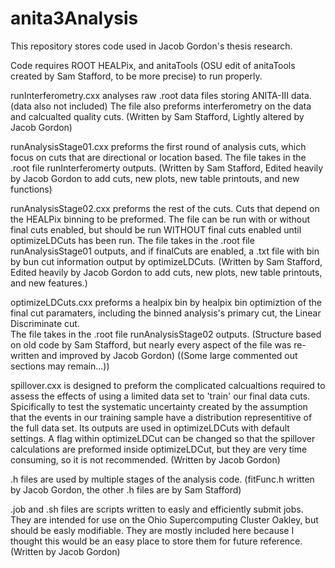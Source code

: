 # anita3Analysis

This repository stores code used in Jacob Gordon's thesis research.  

Code requires ROOT HEALPix, and anitaTools (OSU edit of anitaTools created by Sam Stafford, to be more precise) to run properly.  

runInterferometry.cxx analyses raw .root data files storing ANITA-III data. (data also not included) 
  The file also preforms interferometry on the data and calcualted quality cuts. 
  (Written by Sam Stafford, Lightly altered by Jacob Gordon)
  
runAnalysisStage01.cxx preforms the first round of analysis cuts, which focus on cuts that are directional or location based.
  The file takes in the .root file runInterferomerty outputs.
  (Written by Sam Stafford, Edited heavily by Jacob Gordon to add cuts, new plots, new table printouts, and new functions)

runAnalysisStage02.cxx preforms the rest of the cuts.  Cuts that depend on the HEALPix binning to be preformed.
  The file can be run with or without final cuts enabled, but should be run WITHOUT final cuts enabled until optimizeLDCuts has been run.
  The file takes in the .root file runAnalysisStage01 outputs, and if finalCuts are enabled, a .txt file with bin by bun cut information
  output by optimizeLDCuts.
  (Written by Sam Stafford, Edited heavily by Jacob Gordon to add cuts, new plots, new table printouts, and new features.)
  
optimizeLDCuts.cxx preforms a healpix bin by healpix bin optimiztion of the final cut paramaters, including the 
  binned analysis's primary cut, the Linear Discriminate cut.  
  The file takes in the .root file runAnalysisStage02 outputs.
  (Structure based on old code by Sam Stafford, but nearly every aspect of the file was re-written and improved by Jacob Gordon)
  ((Some large commented out sections may remain...))
  
spillover.cxx is designed to preform the complicated calcualtions required to assess the effects of using a limited data set to 
  'train' our final data cuts.  Spicifically to test the systematic uncertainty created by the assumption that the events in our
  training sample have a distribution representitive of the full data set.  Its outputs are used in optimizeLDCuts with default settings.
  A flag within optimizeLDCut can be changed so that the spillover calculations are preformed inside optimizeLDCut, but 
  they are very time consuming, so it is not recommended.
  (Written by Jacob Gordon)
  
.h files are used by multiple stages of the analysis code.
  (fitFunc.h written by Jacob Gordon, the other .h files are by Sam Stafford)

.job and .sh files are scripts written to easly and efficiently submit jobs.  They are intended for use on the Ohio Supercomputing Cluster Oakley,
  but should be easly modifiable.  They are mostly included here because I thought this would be an easy place to store them for future
  reference.  
  (Written by Jacob Gordon)
